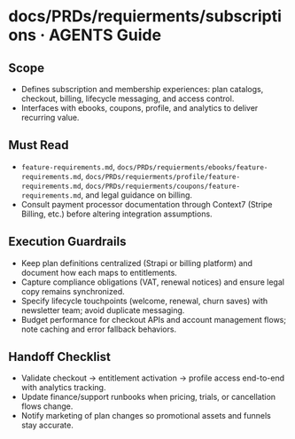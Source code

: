 # docs/PRDs/requierments/subscriptions · AGENTS Guide

## Scope
- Defines subscription and membership experiences: plan catalogs, checkout, billing, lifecycle messaging, and access control.
- Interfaces with ebooks, coupons, profile, and analytics to deliver recurring value.

## Must Read
- `feature-requirements.md`, `docs/PRDs/requierments/ebooks/feature-requirements.md`, `docs/PRDs/requierments/profile/feature-requirements.md`, `docs/PRDs/requierments/coupons/feature-requirements.md`, and legal guidance on billing.
- Consult payment processor documentation through Context7 (Stripe Billing, etc.) before altering integration assumptions.

## Execution Guardrails
- Keep plan definitions centralized (Strapi or billing platform) and document how each maps to entitlements.
- Capture compliance obligations (VAT, renewal notices) and ensure legal copy remains synchronized.
- Specify lifecycle touchpoints (welcome, renewal, churn saves) with newsletter team; avoid duplicate messaging.
- Budget performance for checkout APIs and account management flows; note caching and error fallback behaviors.

## Handoff Checklist
- Validate checkout → entitlement activation → profile access end-to-end with analytics tracking.
- Update finance/support runbooks when pricing, trials, or cancellation flows change.
- Notify marketing of plan changes so promotional assets and funnels stay accurate.
